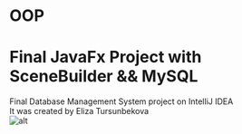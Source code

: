 # OOP
# Final JavaFx Project with SceneBuilder && MySQL
Final Database Management System project on IntelliJ IDEA
<br>It was created by Eliza Tursunbekova
<br>
![alt](https://sun9-52.userapi.com/impg/koz4_iEYzjb71K3s-ROf4tfCu15HXyuFx6cf9Q/0cS4MkjhfNo.jpg?size=1346x673&quality=96&sign=edc899f74a49f78e4e3d6ddc9c920d64&type=album)
<br>
